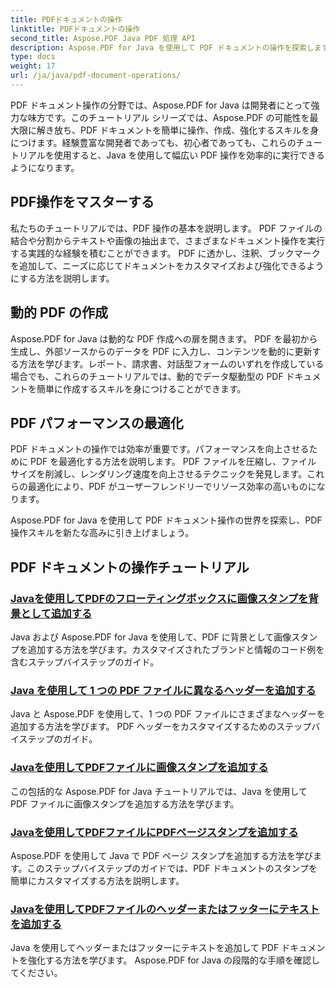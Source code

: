 ```yaml
---
title: PDFドキュメントの操作
linktitle: PDFドキュメントの操作
second_title: Aspose.PDF Java PDF 処理 API
description: Aspose.PDF for Java を使用して PDF ドキュメントの操作を探索します。 Java で PDF をシームレスに操作、作成、拡張する方法を学びます。
type: docs
weight: 17
url: /ja/java/pdf-document-operations/
---
```


PDF ドキュメント操作の分野では、Aspose.PDF for Java は開発者にとって強力な味方です。このチュートリアル シリーズでは、Aspose.PDF の可能性を最大限に解き放ち、PDF ドキュメントを簡単に操作、作成、強化するスキルを身につけます。経験豊富な開発者であっても、初心者であっても、これらのチュートリアルを使用すると、Java を使用して幅広い PDF 操作を効率的に実行できるようになります。

## PDF操作をマスターする

私たちのチュートリアルでは、PDF 操作の基本を説明します。 PDF ファイルの結合や分割からテキストや画像の抽出まで、さまざまなドキュメント操作を実行する実践的な経験を積むことができます。 PDF に透かし、注釈、ブックマークを追加して、ニーズに応じてドキュメントをカスタマイズおよび強化できるようにする方法を説明します。

## 動的 PDF の作成

Aspose.PDF for Java は動的な PDF 作成への扉を開きます。 PDF を最初から生成し、外部ソースからのデータを PDF に入力し、コンテンツを動的に更新する方法を学びます。レポート、請求書、対話型フォームのいずれを作成している場合でも、これらのチュートリアルでは、動的でデータ駆動型の PDF ドキュメントを簡単に作成するスキルを身につけることができます。

## PDF パフォーマンスの最適化

PDF ドキュメントの操作では効率が重要です。パフォーマンスを向上させるために PDF を最適化する方法を説明します。 PDF ファイルを圧縮し、ファイル サイズを削減し、レンダリング速度を向上させるテクニックを発見します。これらの最適化により、PDF がユーザーフレンドリーでリソース効率の高いものになります。

Aspose.PDF for Java を使用して PDF ドキュメント操作の世界を探索し、PDF 操作スキルを新たな高みに引き上げましょう。

## PDF ドキュメントの操作チュートリアル
### [Javaを使用してPDFのフローティングボックスに画像スタンプを背景として追加する](./add-image-stamp-as-background-in-floating-box-of-pdf-using-java/)
Java および Aspose.PDF for Java を使用して、PDF に背景として画像スタンプを追加する方法を学びます。カスタマイズされたブランドと情報のコード例を含むステップバイステップのガイド。
### [Java を使用して 1 つの PDF ファイルに異なるヘッダーを追加する](./adding-different-headers-in-one-pdf-file-using-java/)
Java と Aspose.PDF を使用して、1 つの PDF ファイルにさまざまなヘッダーを追加する方法を学びます。 PDF ヘッダーをカスタマイズするためのステップバイステップのガイド。
### [Javaを使用してPDFファイルに画像スタンプを追加する](./adding-image-stamp-in-pdf-file-using-java/)
この包括的な Aspose.PDF for Java チュートリアルでは、Java を使用して PDF ファイルに画像スタンプを追加する方法を学びます。
### [Javaを使用してPDFファイルにPDFページスタンプを追加する](./adding-pdf-page-stamp-in-pdf-file-using-java/)
Aspose.PDF を使用して Java で PDF ページ スタンプを追加する方法を学びます。このステップバイステップのガイドでは、PDF ドキュメントのスタンプを簡単にカスタマイズする方法を説明します。
### [Javaを使用してPDFファイルのヘッダーまたはフッターにテキストを追加する](./adding-text-in-header-or-footer-of-pdf-file-using-java/)
Java を使用してヘッダーまたはフッターにテキストを追加して PDF ドキュメントを強化する方法を学びます。 Aspose.PDF for Java の段階的な手順を確認してください。